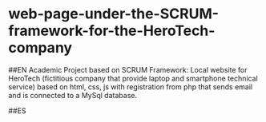 # web-page-under-the-SCRUM-framework-for-the-HeroTech-company
##EN
Academic Project based on SCRUM Framework: Local website for HeroTech (fictitious company that provide laptop and smartphone technical service) based on html, css, js with registration from php that sends email and is connected to a MySql database.


##ES
